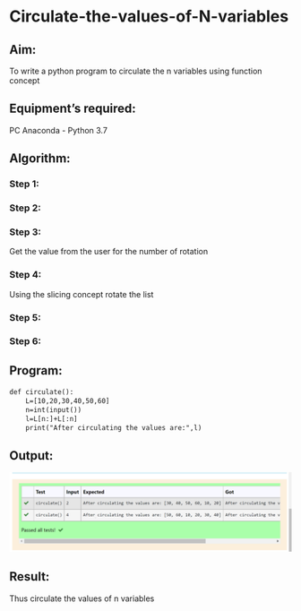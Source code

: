 # Circulate-the-values-of-N-variables
## Aim:
To write a python program to circulate the n variables using function concept
## Equipment’s required:
PC
Anaconda - Python 3.7
## Algorithm: 
### Step 1: 
### Step 2: 
### Step 3: 
Get the value from the user for the number of rotation
### Step 4: 
Using the slicing concept rotate the list

### Step 5: 
### Step 6: 
## Program:
```
def circulate():
    L=[10,20,30,40,50,60]
    n=int(input())
    l=L[n:]+L[:n]
    print("After circulating the values are:",l)
```


## Output:
![GitHub Logo](/images/pyt.png)


## Result:
Thus circulate the values of n variables
